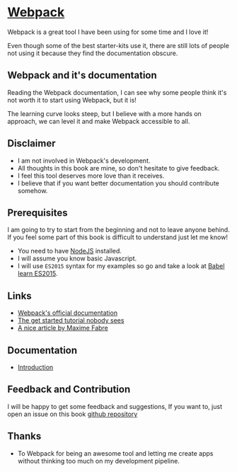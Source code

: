 # [Webpack](https://github.com/webpack/webpack)

Webpack is a great tool I have been using for some time and I love it!

Even though some of the best starter-kits use it, there are still lots of people not using it because they find the documentation obscure.

## Webpack and it's documentation

Reading the Webpack documentation, I can see why some people think it's not worth it to start using Webpack, but it is!

The learning curve looks steep, but I believe with a more hands on approach, we can level it and make Webpack accessible to all.

## Disclaimer

* I am not involved in Webpack's development. 
* All thoughts in this book are mine, so don't hesitate to give feedback.
* I feel this tool deserves more love than it receives. 
* I believe that if you want better documentation you should contribute somehow.


## Prerequisites

I am going to try to start from the beginning and not to leave anyone behind. If you feel some part of this book is difficult to understand just let me know!

* You need to have [NodeJS](https://nodejs.org/en/) installed.
* I will assume you know basic Javascript. 
* I will use `ES2015` syntax for my examples so go and take a look at [Babel learn ES2015](https://babeljs.io/docs/learn-es2015/).


## Links

* [Webpack's official documentation](https://webpack.github.io/docs/)
* [The get started tutorial nobody sees](http://webpack.github.io/docs/tutorials/getting-started/)
* [A nice article by Maxime Fabre](https://blog.madewithlove.be/post/webpack-your-bags/)


## Documentation

* [Introduction](introduction/README.md)


## Feedback and Contribution

I will be happy to get some feedback and suggestions, If you want to, just open an issue on this book [github repository](https://github.com/alexandrebodin/webpack-book)

## Thanks 

* To Webpack for being an awesome tool and letting me create apps without thinking too much on my development pipeline. 